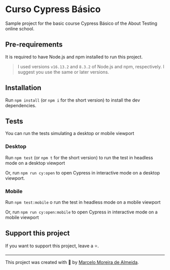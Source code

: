 # Curso Cypress Básico

Sample project for the basic course Cypress Básico of the About Testing online school.

## Pre-requirements

It is required to have Node.js and npm installed to run this project.

> I used versions `v16.13.2` and `8.3.2` of Node.js and npm, respectively. I suggest you use the same or later versions.

## Installation

Run `npm install` (or `npm i` for the short version) to install the dev dependencies.

## Tests

You can run the tests simulating a desktop or mobile viewport

### Desktop

Run `npm test` (or `npm t` for the short version) to run the test in headless mode on a desktop viewport

Or, run `npm run cy:open` to open Cypress in interactive mode on a desktop viewport.

### Mobile

Run `npm test:mobile` o run the test in headless mode on a mobile viewport

Or, run `npm run cy:open:mobile` to open Cypress in interactive mode on a mobile viewport

## Support this project

If you want to support this project, leave a ⭐.

___

This project was created with 💚 by [Marcelo Moreira de Almeida](https://marcelomdea.github.io).